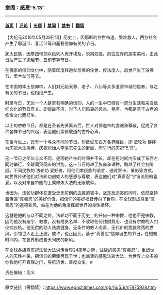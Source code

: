 ### 章阁：感恩“5.13”

---

#### [首页](../../../..?n7875928) &nbsp;|&nbsp; [评论](../../../../../epoch-comment?n7875928) &nbsp;|&nbsp; [专题](../../../../../epoch-special?n7875928) &nbsp;|&nbsp; [禁闻](../../../../../epoch-news?n7875928) &nbsp;|&nbsp; [禁书](../../../../../books?n7875928) &nbsp;|&nbsp; [翻墙](https://github.com/gfw-breaker/nogfw/blob/master/README.md?n7875928)


<div class="post_content" id="artbody" itemprop="articleBody">
 <!-- article content begin -->
 <p>
  【大纪元2016年05月09日讯】历史上，因耶稣的住世布道、受难救人，西方社会产生了耶诞节、复活节等和基督信仰有关的节日。
 </p>
 <p>
  犹太民族，因摩西带领以色列人离开埃及，脱离奴役，前往应许的迦南美地，由此日后产生了逾越节、五旬节等节日。
 </p>
 <p>
  在佛家的信仰文化中，随着印度释迦牟尼佛的住世、传法度人，后世产生了浴佛节、盂兰盆节等节。
 </p>
 <p>
  在中国的本土信仰中，人们对元始天尊、老子、八仙等众多道家神祗的信奉，与之有关的节日，也相继产生。
 </p>
 <p>
  时至今日，无论一个人是否有明确的信仰，人的一生中已经有一部分生活和来自信仰文化的节日有关。即使最不济，时下人们热衷的风水、星座，也都是基于古老的修炼文化而衍生。
 </p>
 <p>
  以上的宗教节日，都是在圣者先贤离去后，世人对佛道神的虔诚和尊敬，促成了各种各样节日的兴起，表达他们崇佛敬道的古朴心声。
 </p>
 <p>
  在当今世上，还有一个与众不同的节日，却备受东西方各界瞩目，即
  <ok href="https://www.epochtimes.com/gb/tag/%E6%B3%95%E8%BD%AE%E5%8A%9F.html">
   法轮功
  </ok>
  群体为庆祝大法洪传、庆祝创始人李洪志先生的诞辰，而举行的庆祝“5.13”。
 </p>
 <p>
  这一节日之所以与众不同，是因她产生的时间并不长，却在短时间内形成了东西方同时举行，全球同贺同庆的洪势。这一节日跨越了族裔和语种，跨越了社会各阶层。不同民族的
  <ok href="https://www.epochtimes.com/gb/tag/%E6%B3%95%E8%BD%AE%E5%8A%9F.html">
   法轮功
  </ok>
  爱好者，用他们本民族的语言，通过贺卡、录影等方式，向世界传递他们对法轮功创始人的感恩与尊敬，表达他们对“真善忍”宇宙法则的喜爱，以及对来自中国的上乘修炼大法的无限敬仰。
 </p>
 <p>
  也因为，法轮功群体在遭受史无前例的血腥迫害中，坚定反迫害的同时，依然坚持着传递“真善忍”的美好价值，把信仰的美好福音传向了世界。在全球形成尊重“真善忍”的道德新风，站在为他的角度撑起世界的良性循环。
 </p>
 <p>
  这就是他的与众不同之处。法轮功不同于历史上的任何一种宗教，他也不是宗教，因为他没有庙宇、教堂，没有成员名单、不收取任何钱财费用、也没有宗教的入门仪式仪轨。他无偿的助人祛病健身，无条件的教人向善，无代价的挽救败落的世风，引领世人走上正途。或许，也正因此，基于“真善忍”信仰诞生的节日，在短短时间内，在世界形成普天同庆的新风。
 </p>
 <p>
  在全球各族裔庆祝法轮大法洪传世界24周年之际，诚挚的感恩“真善忍”，重塑世人的天性神采，把信仰的荣耀再现于世；也诚挚的感恩法轮大法，为世界上众多的你我他打开真理之门，导航济世、普度众生。#
 </p>
 <p>
  责任编辑：高义
 </p>
 <!-- article content end -->
 <div id="below_article_ad">
 </div>
</div>


---

原文链接（需翻墙）：https://www.epochtimes.com/gb/16/5/9/n7875928.htm